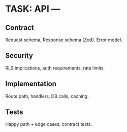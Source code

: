 # TASK: API — <Endpoint>

## Contract
Request schema, Response schema (Zod). Error model.

## Security
RLS implications, auth requirements, rate limits.

## Implementation
Route path, handlers, DB calls, caching.

## Tests
Happy path + edge cases; contract tests.
